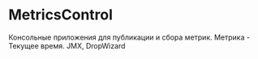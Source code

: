 # MetricsControl
Консольные приложения для публикации и сбора метрик. Метрика - Текущее время. JMX, DropWizard
